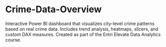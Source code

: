 # Crime-Data-Overview
Interactive Power BI dashboard that visualizes city-level crime patterns based on real crime data. Includes trend analysis, heatmaps, slicers, and custom DAX measures. Created as part of the Entri Elevate Data Analytics course.
